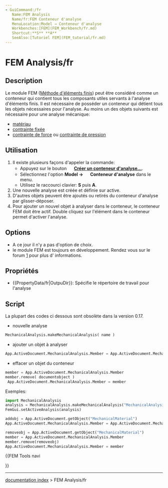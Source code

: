 ```yaml
---
- GuiCommand:/fr
   Name:FEM Analysis
   Name/fr:FEM Conteneur d'analyse
   MenuLocation:Model → Conteneur d'analyse
‎   Workbenches:[FEM](FEM_Workbench/fr.md)
   Shortcut:**S** **A**
   SeeAlso:[Tutoriel FEM](FEM_tutorial/fr.md)
---
```


# FEM Analysis/fr

## Description

Le module FEM ([Méthode d\'éléments finis](https://fr.wikipedia.org/wiki/M%C3%A9thode_des_%C3%A9l%C3%A9ments_finis)) peut être considéré comme un conteneur qui contient tous les composants utiles servants à l\'analyse d\'éléments finis. Il est nécessaire de posséder un conteneur qui détient tous les objets nécessaires pour l\'analyse. Au moins un des objets suivants est nécessaire pour une analyse mécanique:

-   [matériau](FEM_MaterialSolid/fr.md)
-   [contrainte fixée](FEM_ConstraintFixed/fr.md)
-   [contrainte de force](FEM_ConstraintForce/fr.md) ou [contrainte de pression](FEM_ConstraintPressure/fr.md)

## Utilisation

1.  Il existe plusieurs façons d\'appeler la commande:
    -   Appuyez sur le bouton **<img src="images/FEM_Analysis.svg" width=16px> [Créer un conteneur d'analyse...](FEM_Analysis/fr.md)**.
    -   Sélectionnez l\'option **Model → <img src="images/FEM_Analysis.svg" width=16px> Conteneur d'analyse** dans le menu.
    -   Utilisez le raccourci clavier: **S** puis **A**.
2.  Une nouvelle analyse est créée et définie sur active.
3.  D\'autres objets peuvent être ajoutés ou retirés du conteneur d\'analyse par glisser-déposer.
4.  Pour ajouter un nouvel objet à analyser dans le conteneur, le conteneur FEM doit être actif. Double cliquez sur l\'élément dans le conteneur permet d\'activer l\'analyse.

## Options

-   A ce jour il n\'y a pas d\'option de choix.
-   le module FEM est toujours en développement. Rendez vous sur le forum [1](http://forum.freecadweb.org/viewtopic.php?f=18&t=12189) pour plus d\' informations.

## Propriétés

-    {{PropertyData/fr|OutpuDir}}: Spécifie le répertoire de travail pour l\'analyse

## Script

La plupart des codes ci dessous sont obsolète dans la version 0.17.

-   nouvelle analyse


```python
MechanicalAnalysis.makeMechanicalAnalysis( name )
```

-   ajouter un objet à analyser


```python
App.ActiveDocument.MechanicalAnalysis.Member = App.ActiveDocument.MechanicalAnalysis.Member + [ (object) ]
```

-   effacer un objet du conteneur


```python
member = App.ActiveDocument.MechanicalAnalysis.Member
member.remove( documentobject )
 App.ActiveDocument.MechanicalAnalysis.Member = member
```

Exemples: 
```python
import MechanicalAnalysis
analysis = MechanicalAnalysis.makeMechanicalAnalysis("MechanicalAnalysis")
FemGui.setActiveAnalysis(analysis)

addobj = App.ActiveDocument.getObject("MechanicalMaterial")
App.ActiveDocument.MechanicalAnalysis.Member = App.ActiveDocument.MechanicalAnalysis.Member + [addobj]

removeobj = App.ActiveDocument.getObject("MechanicalMaterial")
member = App.ActiveDocument.MechanicalAnalysis.Member
member.remove(removeobj)
App.ActiveDocument.MechanicalAnalysis.Member = member
```





{{FEM Tools navi

}}

---
[documentation index](../README.md) > FEM Analysis/fr
